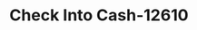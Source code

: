 ---
f_zip-code: 98499
f_state-code: WA
title: Check Into Cash-12610
f_phone: 253-588-3500
f_city-only: Lakewood
f_address: 11011 Bridgeport Way Sw Lakewood
f_location-unique-id: '12610'
slug: check-into-cash-12610
updated-on: '2024-05-30T13:46:58.046Z'
created-on: '2024-05-30T13:36:59.803Z'
published-on: '2024-05-30T13:54:32.469Z'
f_city-state: cms/city/lakewood-wa.md
f_company: cms/company/check-into-cash.md
f_state: cms/state/washington.md
layout: '[payday-loan].html'
tags: payday-loan
---